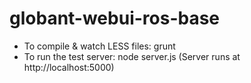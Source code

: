 globant-webui-ros-base
======================

- To compile & watch LESS files: grunt
- To run the test server: node server.js 
(Server runs at http://localhost:5000)
